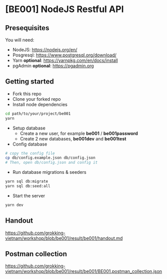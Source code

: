 # [BE001] NodeJS Restful API

## Presequisites
You will need:
- NodeJS: https://nodejs.org/en/
- Posgresql: https://www.postgresql.org/download/
- Yarn **optional**: https://yarnpkg.com/en/docs/install
- pgAdmin **optional**: https://pgadmin.org

## Getting started
- Fork this repo
- Clone your forked repo
- Install node dependencies
```Bash
cd path/to/your/project/be001
yarn
```
- Setup database
  - Create a new user, for example **be001** / **be001password**
  - Create 2 new databases, **be001dev** and **be001test**
- Config database
```Bash
# copy the config file
cp db/config.example.json db/config.json
# Then, open db/config.json and config it
```
- Run database migrations & seeders
```Bash
yarn sql db:migrate
yarn sql db:seed:all
```
- Start the server
```Bash
yarn dev
```

## Handout
https://github.com/grokking-vietnam/workshop/blob/be001/result/be001/handout.md

## Postman collection
https://github.com/grokking-vietnam/workshop/blob/be001/result/be001/BE001.postman_collection.json
